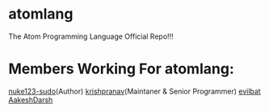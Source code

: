 # atomlang
The Atom Programming Language Official Repo!!!

# Members Working For atomlang:
[nuke123-sudo](https://github.com/nuke123-sudo)(Author)
[krishpranav](https://github.com/krishpranav)(Maintaner & Senior Programmer)
[evilbat](https://github.com/evilbat831)
[AakeshDarsh](https://github.com/AakeshDarsh)
